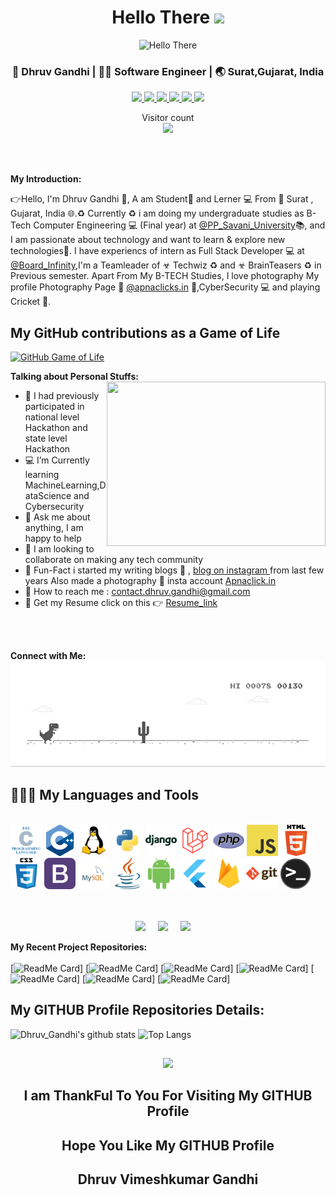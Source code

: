<!--
**Dhruv-Gandhi/Dhruv-Gandhi** is a âœ¨ _special_ âœ¨ repository because its `README.md` (this file) appears on your GitHub profile.--->
<div align="center">
  <h1> Hello There <img src="https://media.giphy.com/media/hvRJCLFzcasrR4ia7z/giphy.gif" width="25px"></h1>
</div>
<div align="center">
<p align="center">
 <img src="https://brennanpropertyireland.files.wordpress.com/2015/02/hello-1.gif?w=300&h=150" alt="Hello There">
<h3> 👦 Dhruv Gandhi | 👨‍💻 Software Engineer | 🌏 Surat,Gujarat, India </h3>
</div>
<div align="center">
<p align="center">
<a href="https://www.linkedin.com/in/dhruvvgandhi/">
  <img src="https://img.shields.io/badge/Linkedin-blue?style=flat&logo=linkedin&labelColor=blue">
</a>
<a href="mailto:contact.dhruv.gandhi@gmail.com?subject=Hello%20Dhruv,%20From%20Github">
  <img src="https://img.shields.io/badge/-Gmail-%23db483b?style=flat&logo=Gmail&labelColor=red&logoColor=white">
</a>
<a href="https://www.facebook.com/ANIK.75675/">
  <img src="https://img.shields.io/badge/-Facebook-%230d8bf1?style=flat&logo=Facebook&logoColor=white">
</a>
<a href="https://www.instagram.com/neoteric_thoughts/">
  <img src="https://img.shields.io/badge/-Instagram-%23E4405F?style=flat&logo=Instagram&logoColor=white">
</a>
<a href="https://twitter.com/_Dhruv_Gandhi_">
  <img src="https://img.shields.io/badge/-Twitter-%231a91da?style=flat&logo=Twitter&logoColor=white">
</a>
<a href="https://t.me/Iknowaboutyou">
  <img src="https://img.shields.io/badge/-Telegram-%231a91da?style=flat&logo=Telegram&logoColor=white">
</a>
 <!--
<a href="https://github.com/dhruvvgandhi"> 
  <img src="https://komarev.com/ghpvc/?username=dhruvvgandhi&label=Visitors&color=2e8b57&style=flat" />
 </a>--->
<p align="center"> 
  Visitor count<br>
  <img src="https://profile-counter.glitch.me/dhruvvgandhi/count.svg" />
</p>
</p>
</div>
<br >
<br />

**My Introduction:**

👉Hello, I'm Dhruv Gandhi 🕺, A am Student👨‍ and Lerner 💻 From 📍 Surat , Gujarat, India 🌐.♻ Currently ♻ i am doing my undergraduate studies as B-Tech Computer Engineering 💻 (Final year) at [@PP_Savani_University](https://ppsu.ac.in)📚, and I am passionate about technology and want to learn & explore new technologies🔌. I have experiencs of intern as Full Stack Developer 💻 at [@Board_Infinity](https://www.boardinfinity.com/),I'm a Teamleader of ☣ Techwiz ♻ and ☣ BrainTeasers ♻ in Previous semester. Apart From My B-TECH Studies, I love photography My profile Photography Page 📸 [@apnaclicks.in](https://www.instagram.com/apnaclicks.in/) 📸,CyberSecurity 💻 and playing Cricket 🏏.


## My GitHub contributions as a Game of Life
[![GitHub Game of Life](https://github4life.herokuapp.com/dhruvvgandhi.gif?z=6)](https://github4life.herokuapp.com/dhruvvgandhi)




**Talking about Personal Stuffs:**
  <a href="https://github.com/tirtharajghosh/"><img align="right" width="350" height="263" src="https://user-images.githubusercontent.com/37224638/96453298-e3d7bd00-1237-11eb-88d0-3da2f5777413.gif"></a>
- 👨‍ I had previously participated in national level Hackathon and state level Hackathon
- 💻 I’m Currently learning MachineLearning,DataScience and Cybersecurity
- 💬 Ask me about anything, I am happy to help
- 🤝 I am looking to collaborate on making any tech community
- 🌟 Fun-Fact i started my writing blogs 📝 , [blog on instagram ](https://www.instagram.com/neoteric_thoughts/) from last few years Also made a photography 📸 insta account [Apnaclick.in](https://www.instagram.com/apnaclicks.in/)
- 📧 How to reach me : contact.dhruv.gandhi@gmail.com
- 📝 Get my Resume click on this 👉 [Resume_link](https://bit.ly/dhruvv_resume)
  
<br>
<br>

**Connect with Me:**
<br>
![Dino](https://raw.githubusercontent.com/praveenscience/praveenscience/master/dino.gif)

## 👨🏻‍💻 My Languages and Tools
<br>
<code><img height="50" src="https://raw.githubusercontent.com/github/explore/80688e429a7d4ef2fca1e82350fe8e3517d3494d/topics/c/c.png"></code>
<code><img height="50" src="https://raw.githubusercontent.com/github/explore/80688e429a7d4ef2fca1e82350fe8e3517d3494d/topics/cpp/cpp.png"></code>
<code><img height="50" src=" https://raw.githubusercontent.com/github/explore/80688e429a7d4ef2fca1e82350fe8e3517d3494d/topics/linux/linux.png"></code>
<code><img height="50" src="https://raw.githubusercontent.com/github/explore/80688e429a7d4ef2fca1e82350fe8e3517d3494d/topics/python/python.png"></code>
<code><img height="50" src="https://raw.githubusercontent.com/github/explore/80688e429a7d4ef2fca1e82350fe8e3517d3494d/topics/django/django.png"></code>
<code><img height="50" src="https://raw.githubusercontent.com/github/explore/80688e429a7d4ef2fca1e82350fe8e3517d3494d/topics/laravel/laravel.png"></code>
<code><img height="50" src="https://raw.githubusercontent.com/github/explore/80688e429a7d4ef2fca1e82350fe8e3517d3494d/topics/php/php.png"></code>
<code><img height="50" src="https://raw.githubusercontent.com/github/explore/80688e429a7d4ef2fca1e82350fe8e3517d3494d/topics/javascript/javascript.png"></code>
<code><img height="50" src="https://raw.githubusercontent.com/github/explore/80688e429a7d4ef2fca1e82350fe8e3517d3494d/topics/html/html.png"></code>
<code><img height="50" src="https://raw.githubusercontent.com/github/explore/80688e429a7d4ef2fca1e82350fe8e3517d3494d/topics/css/css.png"></code>
<code><img height="50" src="https://raw.githubusercontent.com/github/explore/80688e429a7d4ef2fca1e82350fe8e3517d3494d/topics/bootstrap/bootstrap.png"></code>
<code><img height="50" src="https://raw.githubusercontent.com/github/explore/80688e429a7d4ef2fca1e82350fe8e3517d3494d/topics/mysql/mysql.png"></code>
<code><img height="50" src="https://raw.githubusercontent.com/github/explore/80688e429a7d4ef2fca1e82350fe8e3517d3494d/topics/java/java.png"></code>
<code><img height="50" src="https://raw.githubusercontent.com/github/explore/80688e429a7d4ef2fca1e82350fe8e3517d3494d/topics/android/android.png"></code>
<code><img height="50" src="https://raw.githubusercontent.com/github/explore/80688e429a7d4ef2fca1e82350fe8e3517d3494d/topics/flutter/flutter.png"></code>
<code><img height="50" src="https://raw.githubusercontent.com/github/explore/80688e429a7d4ef2fca1e82350fe8e3517d3494d/topics/firebase/firebase.png"></code>
<code><img height="50" src="https://raw.githubusercontent.com/github/explore/80688e429a7d4ef2fca1e82350fe8e3517d3494d/topics/git/git.png"></code>
<code><img height="50" src="https://raw.githubusercontent.com/github/explore/80688e429a7d4ef2fca1e82350fe8e3517d3494d/topics/terminal/terminal.png"></code> 

<p align="center">
 <br/>
<br/>
<img src="https://img.shields.io/badge/OS-Windows%2010-informational?style=for-the-badge&logo=windows&logoColor=white" />&nbsp;&nbsp;&nbsp;&nbsp;
<img src="https://img.shields.io/badge/Browser-Chrome-blue?style=for-the-badge&logo=google-chrome&logoColor=white" />&nbsp;&nbsp;&nbsp;&nbsp;
<img src="https://img.shields.io/badge/Editor-VSCode-blue?style=for-the-badge&logo=visual-studio-code&logoColor=white" />&nbsp;&nbsp;&nbsp;&nbsp;

</p>

**My Recent Project Repositories:**
<br>
<br>
[![ReadMe Card](https://github-readme-stats.vercel.app/api/pin/?username=dhruvvgandhi&repo=steganography-and-encryption&theme=tokyonight)]
[![ReadMe Card](https://github-readme-stats.vercel.app/api/pin/?username=dhruvvgandhi&repo=Wireless_Car&theme=tokyonight)]
[![ReadMe Card](https://github-readme-stats.vercel.app/api/pin/?username=dhruvvgandhi&repo=django-python-project&theme=tokyonight)]
[![ReadMe Card](https://github-readme-stats.vercel.app/api/pin/?username=dhruvvgandhi&repo=Reciprocity&theme=tokyonight)]
[![ReadMe Card](https://github-readme-stats.vercel.app/api/pin/?username=dhruvvgandhi&repo=hms-hospitalmanagementsytem-in-java&theme=tokyonight)]
[![ReadMe Card](https://github-readme-stats.vercel.app/api/pin/?username=dhruvvgandhi&repo=Android_Project_Create-VPN&theme=tokyonight)]
[![ReadMe Card](https://github-readme-stats.vercel.app/api/pin/?username=dhruvvgandhi&repo=Railway_Inquire_With_GUI&theme=tokyonight)]

## My GITHUB Profile Repositories Details:

![Dhruv_Gandhi's github stats](https://github-readme-stats.vercel.app/api?username=dhruvvgandhi&show_icons=true&theme=tokyonight)
![Top Langs](https://github-readme-stats.vercel.app/api/top-langs/?username=dhruvvgandhi&theme=tokyonight)

##
<p align="center">
 <img src="https://totallyadd.com/wp-content/uploads/2017/08/giphy.gif"> 
 <h2 align="center">I am ThankFul To You For Visiting My GITHUB Profile</h2>
  <h2 align="center">Hope You Like My GITHUB Profile</h2>
 <h2 align="center">Dhruv Vimeshkumar Gandhi </h2>
</p>
